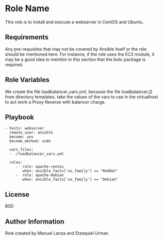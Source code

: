 Role Name
=========

This role is to install and execute a webserver in CentOS and Ubuntu.

Requirements
------------

Any pre-requisites that may not be covered by Ansible itself or the role should be mentioned here. For instance, if the role uses the EC2 module, it may be a good idea to mention in this section that the boto package is required.

Role Variables
--------------

We create the file loadbalancer_vars.yml, because the file loadbalancer.j2 from directory templates, take the values of the vars to use in the virtualhost to act work a Proxy Reverse with balancer charge. 


Playbook
----------------

    - hosts: webserver
      remote_user: ansible
      become: yes
      become_method: sudo

      vars_files:
      - ./loadbalancer_vars.yml

      roles:
         -  role: apache-centos
            when: ansible_facts['os_family'] == "RedHat"
         -  role: apache-debian
            when: ansible_facts['os_family'] == "Debian"

License
-------

BSD

Author Information
------------------

Role created by Manuel Lanza and Etzequiel Urman
